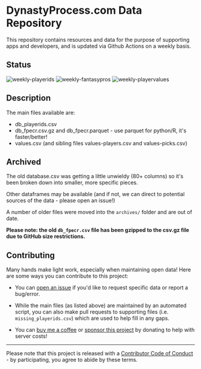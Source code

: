 # DynastyProcess.com Data Repository
This repository contains resources and data for the purpose of supporting apps and developers, and is updated via Github Actions on a weekly basis.

## Status
![weekly-playerids](https://github.com/dynastyprocess/db/actions/workflows/weekly-playerids.yml/badge.svg)
![weekly-fantasypros](https://github.com/dynastyprocess/db/actions/workflows/weekly-fantasypros.yml/badge.svg)
![weekly-playervalues](https://github.com/dynastyprocess/db/actions/workflows/weekly-playervalues.yml/badge.svg)

## Description
The main files available are: 

- db_playerids.csv
- db_fpecr.csv.gz and db_fpecr.parquet - use parquet for python/R, it's faster/better! 
- values.csv (and sibling files values-players.csv and values-picks.csv)

## Archived

The old database.csv was getting a little unwieldy (80+ columns) so it's been broken down into smaller, more specific pieces.

Other dataframes may be available (and if not, we can direct to potential sources of the data - please open an issue!)

A number of older files were moved into the `archives/` folder and are out of date. 

**Please note: the old `db_fpecr.csv` file has been gzipped to the csv.gz file due to GitHub size restrictions.**

## Contributing

Many hands make light work, especially when maintaining open data! Here are some ways you can contribute to this project:

- You can [open an issue](https://github.com/DynastyProcess/data/issues/new/choose) if you'd like to request specific data or report a bug/error. 

- While the main files (as listed above) are maintained by an automated script, you can also make pull requests to supporting files (i.e. `missing_playerids.csv`) which are used to help fill in any gaps.

- You can [buy me a coffee](https://ko-fi.com/tanho) or [sponsor this project](https://github.com/sponsors/tanho63) by donating to help with server costs!

---

Please note that this project is released with a [Contributor Code of Conduct](https://github.com/DynastyProcess/data/blob/master/CODE_OF_CONDUCT.md) - by participating, you agree to abide by these terms.
